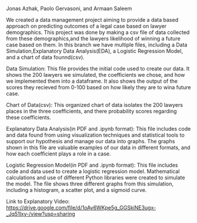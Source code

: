 Jonas Azhak, Paolo Gervasoni, and Armaan Saleem

We created a data management project aiming to provide a data based approach on predicting outcomes of a legal case based on lawyer demographics. This project
was done by making a csv file of data collected from these demographics,and the lawyers likelihood of winning a future case based on them. In this branch we have multiple
files, including a Data Simulation,Explanatory Data Analysis(EDA), a Logistic Regression Model, and a chart of data founnd(csv).

Data Simulation: This file provides the initial code used to create our data. It shows the 200 lawyers we simulated, the coefficients we chose, and how we implemented them 
into a dataframe. It also shows the output of the scores they recieved from 0-100 based on how likely they are to wina  future case. 

Chart of Data(csv): This organized chart of data isolates the 200 lawyers places in the three coefficients, and there probability scores regarding these coefficients. 

Explanatory Data Analysis(in PDF and .ipynb format): This file includes code and data found from using visualization techniques and statistical tools to support our hypothesis 
and manage our data into graphs. The graphs shown in this file are valuable examples of our data in different formats, and how each coefficient plays a role in a case.

Logistic Regression Model(in PDF and .ipynb format): This file includes code and data used to create a logistic regression model. Mathematical calculations and use of different
Python libraries were created to simulate the model. The file shows three different graphs from this simulation, including a histogram, a scatter plot, and a sigmoid curve.

Link to Explanatory Video: https://drive.google.com/file/d/1oAy6WKpe5g_GGSkiNE3ugx-_Jq51lxy-/view?usp=sharing
